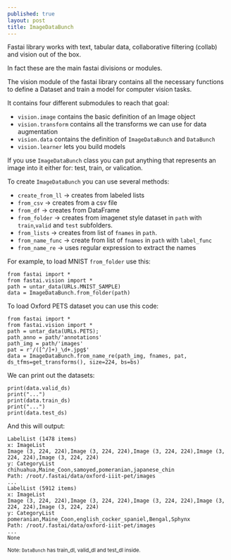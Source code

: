 ```yaml
---
published: true
layout: post
title: ImageDataBunch
---
```

Fastai library works with text, tabular data, collaborative filtering (collab) and vision out of the box. 
  
In fact these are the main fastai divisions or modules.

The vision module of the fastai library contains all the necessary functions to define a Dataset and train a model for computer vision tasks. 

It contains four different submodules to reach that goal:

- `vision.image` contains the basic definition of an Image object
- `vision.transform` contains all the transforms we can use for data augmentation
- `vision.data` contains the definition of `ImageDataBunch` and `DataBunch`
- `vision.learner` lets you build models

If you use `ImageDataBunch` class you can put anything that represents an image into it either for: test, train, or valication.

To create `ImageDataBunch` you can use several methods:

- `create_from_ll` -> creates from labeled lists
- `from_csv` -> creates from a csv file
- `from_df` -> creates from DataFrame
- `from_folder` -> creates from imagenet style dataset in `path` with `train`,`valid` and `test` subfolders.
- `from_lists` -> creates from list of `fnames` in `path`.
- `from_name_func` -> create from list of `fnames` in `path` with `label_func`
- `from_name_re` -> uses regular expression to extract the names

For example, to load MNIST `from_folder` use this:
```
from fastai import *
from fastai.vision import *
path = untar_data(URLs.MNIST_SAMPLE)
data = ImageDataBunch.from_folder(path)
```

To load Oxford PETS dataset you can use this code:

```
from fastai import *
from fastai.vision import *
path = untar_data(URLs.PETS);
path_anno = path/'annotations'
path_img = path/'images'
pat = r'/([^/]+)_\d+.jpg$'
data = ImageDataBunch.from_name_re(path_img, fnames, pat, ds_tfms=get_transforms(), size=224, bs=bs)
```
We can print out the datasets:
```
print(data.valid_ds)
print("...")
print(data.train_ds)
print("...")
print(data.test_ds)
```
And this will output:
```
LabelList (1478 items)
x: ImageList
Image (3, 224, 224),Image (3, 224, 224),Image (3, 224, 224),Image (3, 224, 224),Image (3, 224, 224)
y: CategoryList
chihuahua,Maine_Coon,samoyed,pomeranian,japanese_chin
Path: /root/.fastai/data/oxford-iiit-pet/images
...
LabelList (5912 items)
x: ImageList
Image (3, 224, 224),Image (3, 224, 224),Image (3, 224, 224),Image (3, 224, 224),Image (3, 224, 224)
y: CategoryList
pomeranian,Maine_Coon,english_cocker_spaniel,Bengal,Sphynx
Path: /root/.fastai/data/oxford-iiit-pet/images
...
None
```
<sub>Note:
`DataBunch` has train_dl, valid_dl and test_dl inside. </sub>